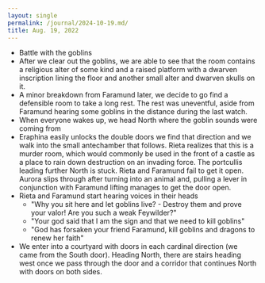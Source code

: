 ```yaml
---
layout: single
permalink: /journal/2024-10-19.md/
title: Aug. 19, 2022
---
```


- Battle with the goblins
- After we clear out the goblins, we are able to see that the room contains a religious alter of some kind and a raised platform with a dwarven inscription lining the floor and another small alter and dwarven skulls on it.
- A minor breakdown from Faramund later, we decide to go find a defensible room to take a long rest. The rest was uneventful, aside from Faramund hearing some goblins in the distance during the last watch.
- When everyone wakes up, we head North where the goblin sounds were coming from
- Eraphina easily unlocks the double doors we find that direction and we walk into the small antechamber that follows. Rieta realizes that this is a murder room, which would commonly be used in the front of a castle as a place to rain down destruction on an invading force. The portcullis leading further North is stuck. Rieta and Faramund fail to get it open. Aurora slips through after turning into an animal and, pulling a lever in conjunction with Faramund lifting manages to get the door open.
- Rieta and Faramund start hearing voices in their heads
  - "Why you sit here and let goblins live? - Destroy them and prove your valor! Are you such a weak Feywilder?"
  - "Your god said that I am the sign and that we need to kill goblins"
  - "God has forsaken your friend Faramund, kill goblins and dragons to renew her faith"
- We enter into a courtyard with doors in each cardinal direction (we came from the South door). Heading North, there are stairs heading west once we pass through the door and a corridor that continues North with doors on both sides.
